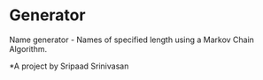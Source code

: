 # Generator
Name generator - Names of specified length using a Markov Chain Algorithm.


*A project by Sripaad Srinivasan
